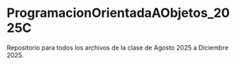 # ProgramacionOrientadaAObjetos_2025C
Repositorio para todos los archivos de la clase de Agosto 2025 a Diciembre 2025.
